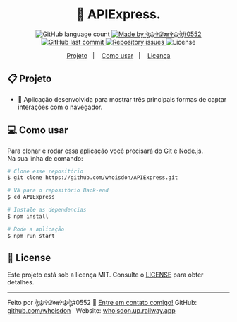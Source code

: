 <h1 align="center"> 
	🔐 APIExpress.
</h1>
<p align="center">
  <img alt="GitHub language count" src="https://img.shields.io/github/languages/count/whoisdon/APIExpress?color=%2304D361">
	
  <a href="https://discord.gg/3Cps7AuNQ6">
    <img alt="Made by ঔৣ☬✞𝓓𝖔𝖓✞☬ঔৣ#0552" src="https://img.shields.io/badge/made%20by-whoisdon-%2304D361">
  </a>

  <a href="https://github.com/whoisdon/APIExpress/commits/master">
    <img alt="GitHub last commit" src="https://img.shields.io/github/last-commit/whoisdon/APIExpress">
  </a>

  <a href="https://github.com/whoisdon/APIExpress/issues">
    <img alt="Repository issues" src="https://img.shields.io/github/issues/whoisdon/APIExpress">
  </a>
  <img alt="License" src="https://img.shields.io/badge/license-MIT-brightgreen">
</p>


<p align="center">
  <a href="#-projeto">Projeto</a>&nbsp;&nbsp;&nbsp;|&nbsp;&nbsp;&nbsp;
  <a href="#-como-usar">Como usar</a>&nbsp;&nbsp;&nbsp;|&nbsp;&nbsp;&nbsp;
  <a href="#-license">Licença</a>
</p>

## 📋 Projeto

* 🔐 Aplicação desenvolvida para mostrar três principais formas de captar interações com o navegador. <br>

## 💻 Como usar

Para clonar e rodar essa aplicação você precisará do [Git](https://git-scm.com) e [Node.js](https://nodejs.org/en/download/). 
<br>
Na sua linha de comando:

```bash
# Clone esse repositório
$ git clone https://github.com/whoisdon/APIExpress.git

# Vá para o repositório Back-end
$ cd APIExpress

# Instale as dependencias
$ npm install

# Rode a aplicação
$ npm run start
```

## 📝 License

Este projeto está sob a licença MIT. Consulte o [LICENSE](LICENSE) para obter detalhes.

---

Feito por ঔৣ☬✞𝓓𝖔𝖓✞☬ঔৣ#0552 :wave: [Entre em contato comigo!](https://discord.com/users/828677274659586068)
GitHub: [github.com/whoisdon](https://github.com/whoisdon) &nbsp;
Website: [whoisdon.up.railway.app](https://whoisdon.up.railway.app) &nbsp;
